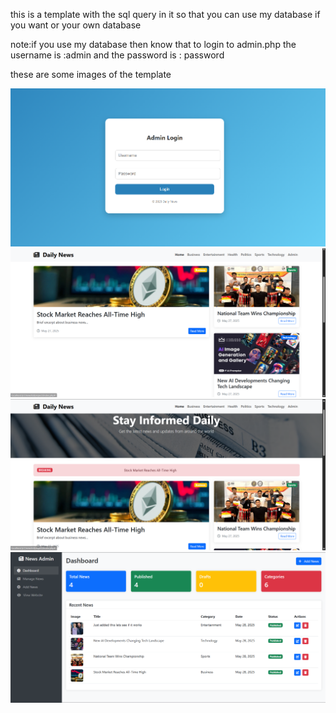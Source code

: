 this is a template with the sql query in it so that you can use my database if you want or your own database

note:if you use my database then know that to login to admin.php the username is :admin and the password is : password 

these are some images of the template

![image alt](https://github.com/MuhamadJalalDev/news-website-template/blob/main/screenshots/screenshot3.png)
![image alt](https://github.com/MuhamadJalalDev/news-website-template/blob/main/screenshots/screenshot2.png)
![image alt](https://github.com/MuhamadJalalDev/news-website-template/blob/main/screenshots/screenshot1.png)
![image alt](https://github.com/MuhamadJalalDev/news-website-template/blob/main/screenshots/screenshot.png)
